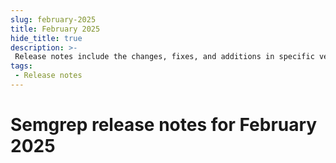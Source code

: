 ```yaml
---
slug: february-2025
title: February 2025
hide_title: true
description: >-
 Release notes include the changes, fixes, and additions in specific versions of Semgrep.
tags:
 - Release notes
---
```


# Semgrep release notes for February 2025
